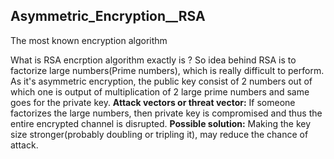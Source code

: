 ## Asymmetric_Encryption__RSA
The most known encryption algorithm

What is RSA encrption algorithm exactly is ?
So idea behind RSA is to factorize large numbers(Prime numbers), which is really difficult to perform. As it's asymmetric encryption, the public key consist of 2 numbers out of which one is output of multiplication of 2 large prime numbers and same goes for the private key.
**Attack vectors or threat vector:** If someone factorizes the large numbers, then private key is compromised and thus the entire encrypted channel is disrupted.
**Possible solution:**  Making the key size stronger(probably doubling or tripling it), may reduce the chance of attack. 

